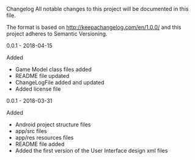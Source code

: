 Changelog
All notable changes to this project will be documented in this file.

The format is based on http://keepachangelog.com/en/1.0.0/ and this project adheres to Semantic Versioning.


0.0.1 - 2018-04-15

Added

- Game Model class files added
- README file updated
- ChangeLogFile added and updated
- Added license file


0.0.1 - 2018-03-31

Added

- Android project structure files
- app/src files
- app/res resources files
- README file added
- Added the first version of the User Interface design xml files
